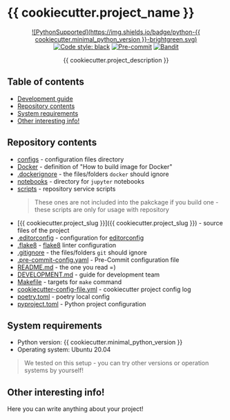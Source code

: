 # {{ cookiecutter.project_name }}

<div align="center">

[![PythonSupported](https://img.shields.io/badge/python-{{ cookiecutter.minimal_python_version }}-brightgreen.svg)](https://python3statement.org/#sections50-why)
[![Code style: black](https://img.shields.io/badge/code%20style-black-000000.svg)](https://github.com/psf/black)
[![Pre-commit](https://img.shields.io/badge/pre--commit-enabled-brightgreen?logo=pre-commit&logoColor=white)](https://pre-commit.com/)
[![Bandit](https://img.shields.io/badge/security-bandit-informational.svg)](https://github.com/PyCQA/bandit)

{{ cookiecutter.project_description }}

</div>

## Table of contents <a id="content"></a>

* [Development guide](DEVELOPMENT.md)
* [Repository contents](#repo-contents)
* [System requirements](#reqs)
* [Other interesting info!](#other)

## Repository contents <a id="repo-contents"></a>

* [configs](configs) - configuration files directory
* [Docker](Docker) - definition of "How to build image for Docker"
* [.dockerignore](.dockerignore) - the files/folders `docker` should ignore
* [notebooks](notebooks) - directory for `jupyter` notebooks
* [scripts](scripts) - repository service scripts
  > These ones are not included into the pakckage if you build one - these scripts are only for usage with repository
* [{{ cookiecutter.project_slug }}]({{ cookiecutter.project_slug }}) - source files of the project
* [.editorconfig](.editorconfig) - configuration for [editorconfig](https://editorconfig.org/)
* [.flake8](.flake8) - [flake8](https://github.com/pycqa/flake8) linter configuration
* [.gitignore](.gitignore) - the files/folders `git` should ignore
* [.pre-commit-config.yaml](.pre-commit-config.yaml) - Pre-Commit configuration file
* [README.md](README.md) - the one you read =)
* [DEVELOPMENT.md](DEVELOPMENT.md) - guide for development team
* [Makefile](Makefile) - targets for `make` command
* [cookiecutter-config-file.yml](cookiecutter-config-file.yml) - cookiecutter project config log
* [poetry.toml](poetry.toml) - poetry local config
* [pyproject.toml](pyproject.toml) - Python project configuration

## System requirements <a id="reqs"></a>

* Python version: {{ cookiecutter.minimal_python_version }}
* Operating system: Ubuntu 20.04

> We tested on this setup - you can try other versions or operation systems by yourself!

## Other interesting info! <a id="other"></a>

Here you can write anything about your project!
